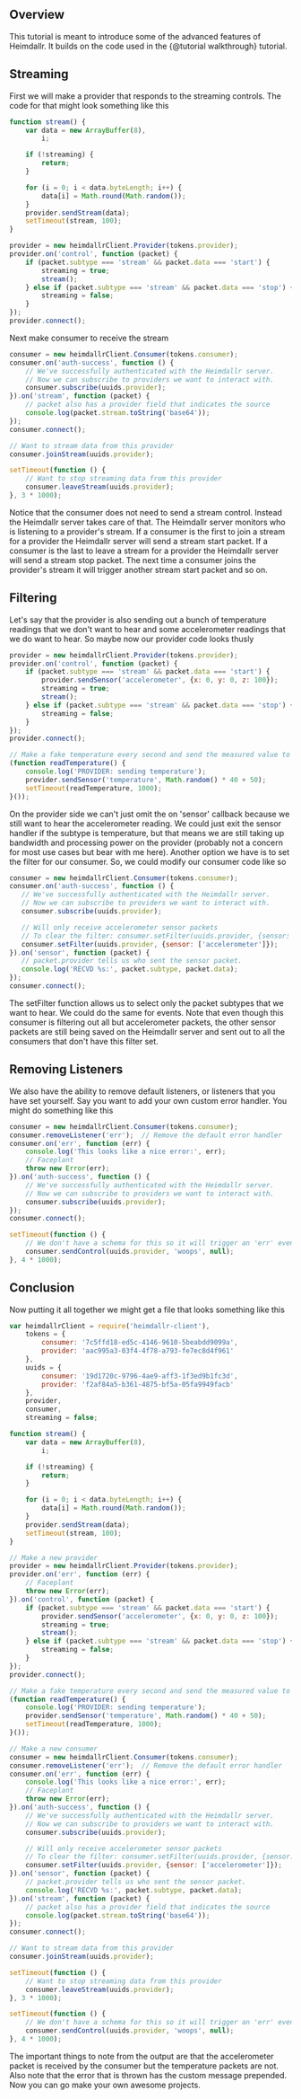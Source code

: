 ## Overview
This tutorial is meant to introduce some of the advanced features of Heimdallr. It builds on the code used in the {@tutorial walkthrough} tutorial.

## Streaming

First we will make a provider that responds to the streaming controls. The code for that might look something like this

```javascript
function stream() {
    var data = new ArrayBuffer(8),
        i;

    if (!streaming) {
        return;
    }

    for (i = 0; i < data.byteLength; i++) {
        data[i] = Math.round(Math.random());
    }
    provider.sendStream(data);
    setTimeout(stream, 100);
}

provider = new heimdallrClient.Provider(tokens.provider);
provider.on('control', function (packet) {
    if (packet.subtype === 'stream' && packet.data === 'start') {
        streaming = true;
        stream();
    } else if (packet.subtype === 'stream' && packet.data === 'stop') {
        streaming = false;
    }
});
provider.connect();
```

Next make consumer to receive the stream

```javascript
consumer = new heimdallrClient.Consumer(tokens.consumer);
consumer.on('auth-success', function () {
    // We've successfully authenticated with the Heimdallr server.
    // Now we can subscribe to providers we want to interact with.
    consumer.subscribe(uuids.provider);
}).on('stream', function (packet) {
    // packet also has a provider field that indicates the source
    console.log(packet.stream.toString('base64'));
});
consumer.connect();

// Want to stream data from this provider
consumer.joinStream(uuids.provider);

setTimeout(function () {
    // Want to stop streaming data from this provider
    consumer.leaveStream(uuids.provider);
}, 3 * 1000);
```

Notice that the consumer does not need to send a stream control. Instead the Heimdallr server takes care of that. The Heimdallr server monitors who is listening to a provider's stream. If a consumer is the first to join a stream for a provider the Heimdallr server will send a stream start packet. If a consumer is the last to leave a stream for a provider the Heimdallr server will send a stream stop packet. The next time a consumer joins the provider's stream it will trigger another stream start packet and so on.

## Filtering
Let's say that the provider is also sending out a bunch of temperature readings that we don't want to hear and some accelerometer readings that we do want to hear. So maybe now our provider code looks thusly

```javascript
provider = new heimdallrClient.Provider(tokens.provider);
provider.on('control', function (packet) {
    if (packet.subtype === 'stream' && packet.data === 'start') {
        provider.sendSensor('accelerometer', {x: 0, y: 0, z: 100});
        streaming = true;
        stream();
    } else if (packet.subtype === 'stream' && packet.data === 'stop') {
        streaming = false;
    }
});
provider.connect();

// Make a fake temperature every second and send the measured value to the Heimdallr server
(function readTemperature() {
    console.log('PROVIDER: sending temperature');
    provider.sendSensor('temperature', Math.random() * 40 + 50);
    setTimeout(readTemperature, 1000);
}());
```

 On the provider side we can't just omit the on 'sensor' callback because we still want to hear the accelerometer reading. We could just exit the sensor handler if the subtype is temperature, but that means we are still taking up bandwidth and processing power on the provider (probably not a concern for most use cases but bear with me here). Another option we have is to set the filter for our consumer. So, we could modify our consumer code like so

 ```javascript
consumer = new heimdallrClient.Consumer(tokens.consumer);
consumer.on('auth-success', function () {
    // We've successfully authenticated with the Heimdallr server.
    // Now we can subscribe to providers we want to interact with.
    consumer.subscribe(uuids.provider);

    // Will only receive accelerometer sensor packets
    // To clear the filter: consumer.setFilter(uuids.provider, {sensor: []});
    consumer.setFilter(uuids.provider, {sensor: ['accelerometer']});
}).on('sensor', function (packet) {
    // packet.provider tells us who sent the sensor packet.
    console.log('RECVD %s:', packet.subtype, packet.data);
});
consumer.connect();
```

The setFilter function allows us to select only the packet subtypes that we want to hear. We could do the same for events. Note that even though this consumer is filtering out all but accelerometer packets, the other sensor packets are still being saved on the Heimdallr server and sent out to all the consumers that don't have this filter set.

## Removing Listeners
We also have the ability to remove default listeners, or listeners that you have set yourself. Say you want to add your own custom error handler. You might do something like this

```javascript
consumer = new heimdallrClient.Consumer(tokens.consumer);
consumer.removeListener('err');  // Remove the default error handler
consumer.on('err', function (err) {
    console.log('This looks like a nice error:', err);
    // Faceplant
    throw new Error(err);
}).on('auth-success', function () {
    // We've successfully authenticated with the Heimdallr server.
    // Now we can subscribe to providers we want to interact with.
    consumer.subscribe(uuids.provider);
});
consumer.connect();

setTimeout(function () {
    // We don't have a schema for this so it will trigger an 'err' event
    consumer.sendControl(uuids.provider, 'woops', null);
}, 4 * 1000);
```

## Conclusion
Now putting it all together we might get a file that looks something like this

```javascript
var heimdallrClient = require('heimdallr-client'),
    tokens = {
        consumer: '7c5ffd18-ed5c-4146-9610-5beabdd9099a',
        provider: 'aac995a3-03f4-4f78-a793-fe7ec8d4f961'
    },
    uuids = {
        consumer: '19d1720c-9796-4ae9-aff3-1f3ed9b1fc3d',
        provider: 'f2af84a5-b361-4875-bf5a-05fa9949facb'
    },
    provider,
    consumer,
    streaming = false;

function stream() {
    var data = new ArrayBuffer(8),
        i;

    if (!streaming) {
        return;
    }

    for (i = 0; i < data.byteLength; i++) {
        data[i] = Math.round(Math.random());
    }
    provider.sendStream(data);
    setTimeout(stream, 100);
}

// Make a new provider
provider = new heimdallrClient.Provider(tokens.provider);
provider.on('err', function (err) {
    // Faceplant
    throw new Error(err);
}).on('control', function (packet) {
    if (packet.subtype === 'stream' && packet.data === 'start') {
        provider.sendSensor('accelerometer', {x: 0, y: 0, z: 100});
        streaming = true;
        stream();
    } else if (packet.subtype === 'stream' && packet.data === 'stop') {
        streaming = false;
    }
});
provider.connect();

// Make a fake temperature every second and send the measured value to the Heimdallr server
(function readTemperature() {
    console.log('PROVIDER: sending temperature');
    provider.sendSensor('temperature', Math.random() * 40 + 50);
    setTimeout(readTemperature, 1000);
}());

// Make a new consumer
consumer = new heimdallrClient.Consumer(tokens.consumer);
consumer.removeListener('err');  // Remove the default error handler
consumer.on('err', function (err) {
    console.log('This looks like a nice error:', err);
    // Faceplant
    throw new Error(err);
}).on('auth-success', function () {
    // We've successfully authenticated with the Heimdallr server.
    // Now we can subscribe to providers we want to interact with.
    consumer.subscribe(uuids.provider);

    // Will only receive accelerometer sensor packets
    // To clear the filter: consumer.setFilter(uuids.provider, {sensor: []});
    consumer.setFilter(uuids.provider, {sensor: ['accelerometer']});
}).on('sensor', function (packet) {
    // packet.provider tells us who sent the sensor packet.
    console.log('RECVD %s:', packet.subtype, packet.data);
}).on('stream', function (packet) {
    // packet also has a provider field that indicates the source
    console.log(packet.stream.toString('base64'));
});
consumer.connect();

// Want to stream data from this provider
consumer.joinStream(uuids.provider);

setTimeout(function () {
    // Want to stop streaming data from this provider
    consumer.leaveStream(uuids.provider);
}, 3 * 1000);

setTimeout(function () {
    // We don't have a schema for this so it will trigger an 'err' event
    consumer.sendControl(uuids.provider, 'woops', null);
}, 4 * 1000);
```

The important things to note from the output are that the accelerometer packet is received by the consumer but the temperature packets are not. Also note that the error that is thrown has the custom message prepended. Now you can go make your own awesome projects.
